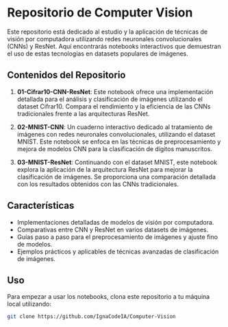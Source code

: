 # Repositorio de Computer Vision

Este repositorio está dedicado al estudio y la aplicación de técnicas de visión por computadora utilizando redes neuronales convolucionales (CNNs) y ResNet. Aquí encontrarás notebooks interactivos que demuestran el uso de estas tecnologías en datasets populares de imágenes.

## Contenidos del Repositorio

1. **01-Cifrar10-CNN-ResNet**: Este notebook ofrece una implementación detallada para el análisis y clasificación de imágenes utilizando el dataset Cifrar10. Compara el rendimiento y la eficiencia de las CNNs tradicionales frente a las arquitecturas ResNet.

2. **02-MNIST-CNN**: Un cuaderno interactivo dedicado al tratamiento de imágenes con redes neuronales convolucionales, utilizando el dataset MNIST. Este notebook se enfoca en las técnicas de preprocesamiento y mejora de modelos CNN para la clasificación de dígitos manuscritos.

3. **03-MNIST-ResNet**: Continuando con el dataset MNIST, este notebook explora la aplicación de la arquitectura ResNet para mejorar la clasificación de imágenes. Se proporciona una comparación detallada con los resultados obtenidos con las CNNs tradicionales.

## Características

- Implementaciones detalladas de modelos de visión por computadora.
- Comparativas entre CNN y ResNet en varios datasets de imágenes.
- Guías paso a paso para el preprocesamiento de imágenes y ajuste fino de modelos.
- Ejemplos prácticos y aplicables de técnicas avanzadas de clasificación de imágenes.

## Uso

Para empezar a usar los notebooks, clona este repositorio a tu máquina local utilizando:

```bash
git clone https://github.com/IgnaCodeIA/Computer-Vision
